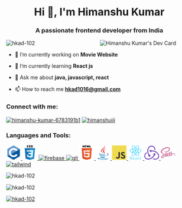 
<h1 align="center">Hi 👋, I'm Himanshu Kumar</h1>
<h3 align="center">A passionate frontend developer from India</h3>
<a href="https://app.daily.dev/Himanshu"><img align="right" src="https://api.daily.dev/devcards/8576cbae23d7402895562f9b1e3506ae.png?r=dk4" width="250" alt="Himanshu Kumar's Dev Card"/></a>

<p align="left"> <img src="https://komarev.com/ghpvc/?username=hkad-102&label=Profile%20views&color=0e75b6&style=flat" alt="hkad-102" /> </p>



- 🔭 I’m currently working on **Movie Website**

- 🌱 I’m currently learning **React js**

- 💬 Ask me about **java, javascript, react**

- 📫 How to reach me **hkad1016@gmail.com**

<h3 align="left">Connect with me:</h3>
<p align="left">
<a href="https://linkedin.com/in/himanshu-kumar-6783191b1" target="blank"><img align="center" src="https://raw.githubusercontent.com/rahuldkjain/github-profile-readme-generator/master/src/images/icons/Social/linked-in-alt.svg" alt="himanshu-kumar-6783191b1" height="30" width="40" /></a>
<a href="https://www.leetcode.com/himanshujii" target="blank"><img align="center" src="https://raw.githubusercontent.com/rahuldkjain/github-profile-readme-generator/master/src/images/icons/Social/leet-code.svg" alt="himanshujii" height="30" width="40" /></a>
</p>

<h3 align="left">Languages and Tools:</h3>
<p align="left"> <a href="https://www.cprogramming.com/" target="_blank" rel="noreferrer"> <img src="https://raw.githubusercontent.com/devicons/devicon/master/icons/c/c-original.svg" alt="c" width="40" height="40"/> </a> <a href="https://www.w3schools.com/css/" target="_blank" rel="noreferrer"> <img src="https://raw.githubusercontent.com/devicons/devicon/master/icons/css3/css3-original-wordmark.svg" alt="css3" width="40" height="40"/> </a> <a href="https://firebase.google.com/" target="_blank" rel="noreferrer"> <img src="https://www.vectorlogo.zone/logos/firebase/firebase-icon.svg" alt="firebase" width="40" height="40"/> </a> <a href="https://git-scm.com/" target="_blank" rel="noreferrer"> <img src="https://www.vectorlogo.zone/logos/git-scm/git-scm-icon.svg" alt="git" width="40" height="40"/> </a> <a href="https://www.w3.org/html/" target="_blank" rel="noreferrer"> <img src="https://raw.githubusercontent.com/devicons/devicon/master/icons/html5/html5-original-wordmark.svg" alt="html5" width="40" height="40"/> </a> <a href="https://www.java.com" target="_blank" rel="noreferrer"> <img src="https://raw.githubusercontent.com/devicons/devicon/master/icons/java/java-original.svg" alt="java" width="40" height="40"/> </a> <a href="https://developer.mozilla.org/en-US/docs/Web/JavaScript" target="_blank" rel="noreferrer"> <img src="https://raw.githubusercontent.com/devicons/devicon/master/icons/javascript/javascript-original.svg" alt="javascript" width="40" height="40"/> </a> <a href="https://reactjs.org/" target="_blank" rel="noreferrer"> <img src="https://raw.githubusercontent.com/devicons/devicon/master/icons/react/react-original-wordmark.svg" alt="react" width="40" height="40"/> </a> <a href="https://redux.js.org" target="_blank" rel="noreferrer"> <img src="https://raw.githubusercontent.com/devicons/devicon/master/icons/redux/redux-original.svg" alt="redux" width="40" height="40"/> </a> <a href="https://sass-lang.com" target="_blank" rel="noreferrer"> <img src="https://raw.githubusercontent.com/devicons/devicon/master/icons/sass/sass-original.svg" alt="sass" width="40" height="40"/> </a> <a href="https://tailwindcss.com/" target="_blank" rel="noreferrer"> <img src="https://www.vectorlogo.zone/logos/tailwindcss/tailwindcss-icon.svg" alt="tailwind" width="40" height="40"/> </a> </p>



<p>&nbsp;<img align="left" src="https://github-readme-stats.vercel.app/api?username=hkad-102&show_icons=true&locale=en" alt="hkad-102" /></p>

<p><img align="center" src="https://github-readme-stats.vercel.app/api/top-langs?username=hkad-102&show_icons=true&locale=en&layout=compact" alt="hkad-102" /></p>



<p > <a href="https://github.com/ryo-ma/github-profile-trophy"><img src="https://github-profile-trophy.vercel.app/?username=hkad-102" alt="hkad-102" /></a> </p>
